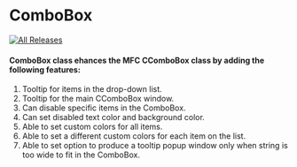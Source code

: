 # ComboBox
[![All Releases](https://img.shields.io/github/downloads/David-Maisonave/ComboBox/total.svg)](https://github.com/David-Maisonave/ComboBox/releases/latest)

#### ComboBox class ehances the MFC CComboBox class by adding the following features:
1. Tooltip for items in the drop-down list.
2. Tooltip for the main CComboBox window.
3. Can disable specific items in the ComboBox.
4. Can set disabled text color and background color.
5. Able to set custom colors for all items.
6. Able to set a different custom colors for each item on the list.
7. Able to set option to produce a tooltip popup window only when string is too wide to fit in the ComboBox.
